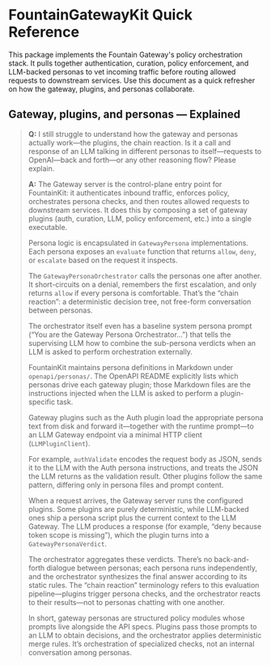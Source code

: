 # FountainGatewayKit Quick Reference

This package implements the Fountain Gateway's policy orchestration stack. It
pulls together authentication, curation, policy enforcement, and LLM-backed
personas to vet incoming traffic before routing allowed requests to downstream
services. Use this document as a quick refresher on how the gateway, plugins,
and personas collaborate.

## Gateway, plugins, and personas — Explained

> **Q:** I still struggle to understand how the gateway and personas actually
> work—the plugins, the chain reaction. Is it a call and response of an LLM
> talking in different personas to itself—requests to OpenAI—back and forth—or
> any other reasoning flow? Please explain.
>
> **A:** The Gateway server is the control-plane entry point for FountainKit:
> it authenticates inbound traffic, enforces policy, orchestrates persona
> checks, and then routes allowed requests to downstream services. It does this
> by composing a set of gateway plugins (auth, curation, LLM, policy
> enforcement, etc.) into a single executable.
>
> Persona logic is encapsulated in `GatewayPersona` implementations. Each
> persona exposes an `evaluate` function that returns `allow`, `deny`, or
> `escalate` based on the request it inspects.
>
> The `GatewayPersonaOrchestrator` calls the personas one after another. It
> short-circuits on a denial, remembers the first escalation, and only returns
> `allow` if every persona is comfortable. That’s the “chain reaction”: a
> deterministic decision tree, not free-form conversation between personas.
>
> The orchestrator itself even has a baseline system persona prompt (“You are
> the Gateway Persona Orchestrator…”) that tells the supervising LLM how to
> combine the sub-persona verdicts when an LLM is asked to perform
> orchestration externally.
>
> FountainKit maintains persona definitions in Markdown under
> `openapi/personas/`. The OpenAPI README explicitly lists which personas drive
> each gateway plugin; those Markdown files are the instructions injected when
> the LLM is asked to perform a plugin-specific task.
>
> Gateway plugins such as the Auth plugin load the appropriate persona text
> from disk and forward it—together with the runtime prompt—to an LLM Gateway
> endpoint via a minimal HTTP client (`LLMPluginClient`).
>
> For example, `authValidate` encodes the request body as JSON, sends it to the
> LLM with the Auth persona instructions, and treats the JSON the LLM returns
> as the validation result. Other plugins follow the same pattern, differing
> only in persona files and prompt content.
>
> When a request arrives, the Gateway server runs the configured plugins. Some
> plugins are purely deterministic, while LLM-backed ones ship a persona script
> plus the current context to the LLM Gateway. The LLM produces a response (for
> example, “deny because token scope is missing”), which the plugin turns into a
> `GatewayPersonaVerdict`.
>
> The orchestrator aggregates these verdicts. There’s no back-and-forth
> dialogue between personas; each persona runs independently, and the
> orchestrator synthesizes the final answer according to its static rules. The
> “chain reaction” terminology refers to this evaluation pipeline—plugins
> trigger persona checks, and the orchestrator reacts to their results—not to
> personas chatting with one another.
>
> In short, gateway personas are structured policy modules whose prompts live
> alongside the API specs. Plugins pass those prompts to an LLM to obtain
> decisions, and the orchestrator applies deterministic merge rules. It’s
> orchestration of specialized checks, not an internal conversation among
> personas.

